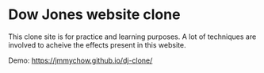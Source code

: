 # Dow Jones website clone

This clone site is for practice and learning purposes. A lot of techniques are involved to acheive the effects present in this website.

Demo:
https://jmmychow.github.io/dj-clone/